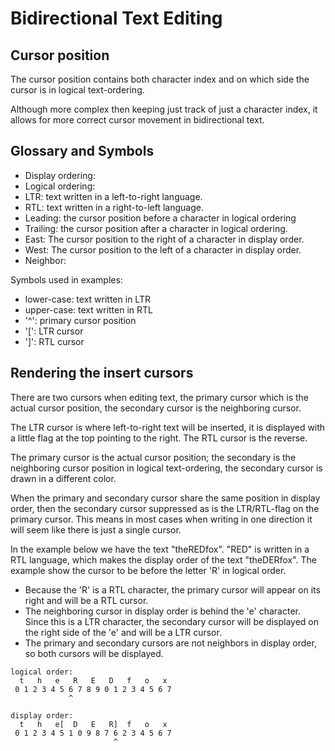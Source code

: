 Bidirectional Text Editing
==========================

Cursor position
---------------
The cursor position contains both character index and on which side the
cursor is in logical text-ordering.

Although more complex then keeping just track of just a character index, it
allows for more correct cursor movement in bidirectional text.

Glossary and Symbols
--------------------

 - Display ordering:
 - Logical ordering: 
 - LTR: text written in a left-to-right language.
 - RTL: text written in a right-to-left language.
 - Leading: the cursor position before a character in logical ordering
 - Trailing: the cursor position after a character in logical ordering.
 - East: The cursor position to the right of a character in display order.
 - West: The cursor position to the left of a character in display order.
 - Neighbor: 

Symbols used in examples:

 - lower-case: text written in LTR
 - upper-case: text written in RTL
 - '^': primary cursor position
 - '[': LTR cursor
 - ']': RTL cursor


Rendering the insert cursors
----------------------------
There are two cursors when editing text, the primary cursor which is the
actual cursor position, the secondary cursor is the neighboring cursor.

The LTR cursor is where left-to-right text will be inserted, it is displayed
with a little flag at the top pointing to the right. The RTL cursor is the
reverse.

The primary cursor is the actual cursor position; the secondary is the neighboring
cursor position in logical text-ordering, the secondary cursor is drawn in a different
color.

When the primary and secondary cursor share the same position in display order, then
the secondary cursor suppressed as is the LTR/RTL-flag on the primary cursor.
This means in most cases when writing in one direction it will seem like there is
just a single cursor.

In the example below we have the text "theREDfox". "RED" is written in a RTL language,
which makes the display order of the text "theDERfox". The example show the cursor
to be before the letter 'R' in logical order.

- Because the 'R' is a RTL character, the primary cursor will appear on its right
  and will be a RTL cursor.
- The neighboring cursor in display order is behind the 'e' character.
  Since this is a LTR character, the secondary cursor will be displayed on the right
  side of the 'e' and will be a LTR cursor.
- The primary and secondary cursors are not neighbors in display order, so both
  cursors will be displayed.

```
logical order:
  t   h   e   R   E   D   f   o   x
 0 1 2 3 4 5 6 7 8 9 0 1 2 3 4 5 6 7
             ^

display order:
  t   h   e[  D   E   R]  f   o   x
 0 1 2 3 4 5 1 0 9 8 7 6 2 3 4 5 6 7
                       ^
```


